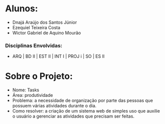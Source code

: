 # Alunos:
-	Dnajá Araújo dos Santos Júnior
-	Ezequiel Teixeira Costa
-	Wictor Gabriel de Aquino Mourão

### Disciplinas Envolvidas:
- ARQ | BD II | EST II | INT I | PROJ i | SO | ES II


# Sobre o Projeto:
-	Nome: Tasks
-	Área: produtividade
-	Problema: a necessidade de organização por parte das pessoas que possuem várias atividades durante o dia.
-	Como resolver: a criação de um sistema web de simples uso que auxilie o usuário a gerenciar as atividades que precisam ser feitas.

